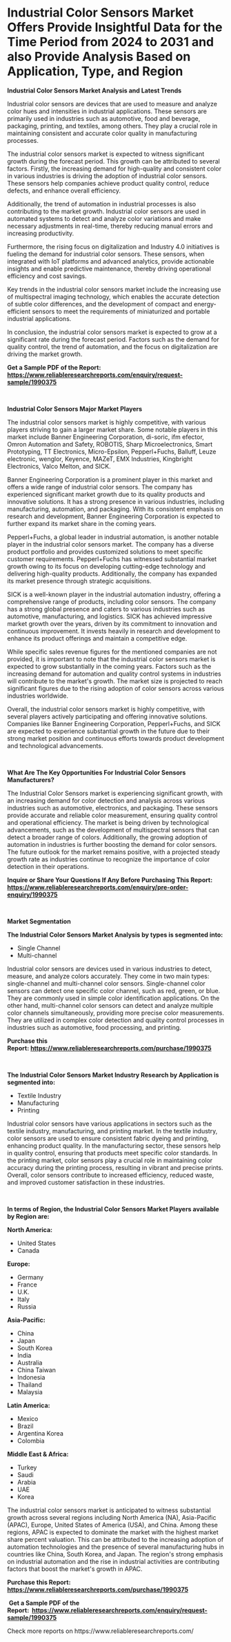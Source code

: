 <p><h1>Industrial Color Sensors Market Offers Provide Insightful Data for the Time Period from 2024 to 2031 and also Provide Analysis Based on Application, Type, and Region</h1></p><p><strong>Industrial Color Sensors Market Analysis and Latest Trends</strong></p>
<p><p>Industrial color sensors are devices that are used to measure and analyze color hues and intensities in industrial applications. These sensors are primarily used in industries such as automotive, food and beverage, packaging, printing, and textiles, among others. They play a crucial role in maintaining consistent and accurate color quality in manufacturing processes.</p><p>The industrial color sensors market is expected to witness significant growth during the forecast period. This growth can be attributed to several factors. Firstly, the increasing demand for high-quality and consistent color in various industries is driving the adoption of industrial color sensors. These sensors help companies achieve product quality control, reduce defects, and enhance overall efficiency.</p><p>Additionally, the trend of automation in industrial processes is also contributing to the market growth. Industrial color sensors are used in automated systems to detect and analyze color variations and make necessary adjustments in real-time, thereby reducing manual errors and increasing productivity.</p><p>Furthermore, the rising focus on digitalization and Industry 4.0 initiatives is fueling the demand for industrial color sensors. These sensors, when integrated with IoT platforms and advanced analytics, provide actionable insights and enable predictive maintenance, thereby driving operational efficiency and cost savings.</p><p>Key trends in the industrial color sensors market include the increasing use of multispectral imaging technology, which enables the accurate detection of subtle color differences, and the development of compact and energy-efficient sensors to meet the requirements of miniaturized and portable industrial applications.</p><p>In conclusion, the industrial color sensors market is expected to grow at a significant rate during the forecast period. Factors such as the demand for quality control, the trend of automation, and the focus on digitalization are driving the market growth.</p></p>
<p><strong>Get a Sample PDF of the Report:&nbsp; <a href="https://www.reliableresearchreports.com/enquiry/request-sample/1990375">https://www.reliableresearchreports.com/enquiry/request-sample/1990375</a></strong></p>
<p>&nbsp;</p>
<p><strong>Industrial Color Sensors Major Market Players</strong></p>
<p><p>The industrial color sensors market is highly competitive, with various players striving to gain a larger market share. Some notable players in this market include Banner Engineering Corporation, di-soric, ifm efector, Omron Automation and Safety, ROBOTIS, Sharp Microelectronics, Smart Prototyping, TT Electronics, Micro-Epsilon, Pepperl+Fuchs, Balluff, Leuze electronic, wenglor, Keyence, MAZeT, EMX Industries, Kingbright Electronics, Valco Melton, and SICK.</p><p>Banner Engineering Corporation is a prominent player in this market and offers a wide range of industrial color sensors. The company has experienced significant market growth due to its quality products and innovative solutions. It has a strong presence in various industries, including manufacturing, automation, and packaging. With its consistent emphasis on research and development, Banner Engineering Corporation is expected to further expand its market share in the coming years.</p><p>Pepperl+Fuchs, a global leader in industrial automation, is another notable player in the industrial color sensors market. The company has a diverse product portfolio and provides customized solutions to meet specific customer requirements. Pepperl+Fuchs has witnessed substantial market growth owing to its focus on developing cutting-edge technology and delivering high-quality products. Additionally, the company has expanded its market presence through strategic acquisitions.</p><p>SICK is a well-known player in the industrial automation industry, offering a comprehensive range of products, including color sensors. The company has a strong global presence and caters to various industries such as automotive, manufacturing, and logistics. SICK has achieved impressive market growth over the years, driven by its commitment to innovation and continuous improvement. It invests heavily in research and development to enhance its product offerings and maintain a competitive edge.</p><p>While specific sales revenue figures for the mentioned companies are not provided, it is important to note that the industrial color sensors market is expected to grow substantially in the coming years. Factors such as the increasing demand for automation and quality control systems in industries will contribute to the market's growth. The market size is projected to reach significant figures due to the rising adoption of color sensors across various industries worldwide.</p><p>Overall, the industrial color sensors market is highly competitive, with several players actively participating and offering innovative solutions. Companies like Banner Engineering Corporation, Pepperl+Fuchs, and SICK are expected to experience substantial growth in the future due to their strong market position and continuous efforts towards product development and technological advancements.</p></p>
<p>&nbsp;</p>
<p><strong>What Are The Key Opportunities For Industrial Color Sensors Manufacturers?</strong></p>
<p><p>The Industrial Color Sensors market is experiencing significant growth, with an increasing demand for color detection and analysis across various industries such as automotive, electronics, and packaging. These sensors provide accurate and reliable color measurement, ensuring quality control and operational efficiency. The market is being driven by technological advancements, such as the development of multispectral sensors that can detect a broader range of colors. Additionally, the growing adoption of automation in industries is further boosting the demand for color sensors. The future outlook for the market remains positive, with a projected steady growth rate as industries continue to recognize the importance of color detection in their operations.</p></p>
<p><strong>Inquire or Share Your Questions If Any Before Purchasing This Report: <a href="https://www.reliableresearchreports.com/enquiry/pre-order-enquiry/1990375">https://www.reliableresearchreports.com/enquiry/pre-order-enquiry/1990375</a></strong></p>
<p>&nbsp;</p>
<p><strong>Market Segmentation</strong></p>
<p><strong>The Industrial Color Sensors Market Analysis by types is segmented into:</strong></p>
<p><ul><li>Single Channel</li><li>Multi-channel</li></ul></p>
<p><p>Industrial color sensors are devices used in various industries to detect, measure, and analyze colors accurately. They come in two main types: single-channel and multi-channel color sensors. Single-channel color sensors can detect one specific color channel, such as red, green, or blue. They are commonly used in simple color identification applications. On the other hand, multi-channel color sensors can detect and analyze multiple color channels simultaneously, providing more precise color measurements. They are utilized in complex color detection and quality control processes in industries such as automotive, food processing, and printing.</p></p>
<p><strong>Purchase this Report:&nbsp;<a href="https://www.reliableresearchreports.com/purchase/1990375">https://www.reliableresearchreports.com/purchase/1990375</a></strong></p>
<p>&nbsp;</p>
<p><strong>The Industrial Color Sensors Market Industry Research by Application is segmented into:</strong></p>
<p><ul><li>Textile Industry</li><li>Manufacturing</li><li>Printing</li></ul></p>
<p><p>Industrial color sensors have various applications in sectors such as the textile industry, manufacturing, and printing market. In the textile industry, color sensors are used to ensure consistent fabric dyeing and printing, enhancing product quality. In the manufacturing sector, these sensors help in quality control, ensuring that products meet specific color standards. In the printing market, color sensors play a crucial role in maintaining color accuracy during the printing process, resulting in vibrant and precise prints. Overall, color sensors contribute to increased efficiency, reduced waste, and improved customer satisfaction in these industries.</p></p>
<p>&nbsp;</p>
<p><strong>In terms of Region, the Industrial Color Sensors Market Players available by Region are:</strong></p>
<p>
    <p> <strong> North America: </strong>
        <ul>
            <li>United States</li>
            <li>Canada</li>
        </ul>
        </p> 
    <p> <strong> Europe: </strong>
        <ul>
            <li>Germany</li>
            <li>France</li>
            <li>U.K.</li>
            <li>Italy</li>
            <li>Russia</li>
        </ul>
        </p> 
    <p> <strong> Asia-Pacific: </strong>
        <ul>
            <li>China</li>
            <li>Japan</li>
            <li>South Korea</li>
            <li>India</li>
            <li>Australia</li>
            <li>China Taiwan</li>
            <li>Indonesia</li>
            <li>Thailand</li>
            <li>Malaysia</li>
        </ul>
        </p> 
    <p> <strong> Latin America: </strong>
        <ul>
            <li>Mexico</li>
            <li>Brazil</li>
            <li>Argentina Korea</li>
            <li>Colombia</li>
        </ul>
        </p> 
    <p> <strong> Middle East & Africa: </strong>
        <ul>
            <li>Turkey</li>
            <li>Saudi</li>
            <li>Arabia</li>
            <li>UAE</li>
            <li>Korea</li>
        </ul>
    </p>
    </p>
<p><p>The industrial color sensors market is anticipated to witness substantial growth across several regions including North America (NA), Asia-Pacific (APAC), Europe, United States of America (USA), and China. Among these regions, APAC is expected to dominate the market with the highest market share percent valuation. This can be attributed to the increasing adoption of automation technologies and the presence of several manufacturing hubs in countries like China, South Korea, and Japan. The region's strong emphasis on industrial automation and the rise in industrial activities are contributing factors that boost the market's growth in APAC.</p></p>
<p><strong>Purchase this Report: <a href="https://www.reliableresearchreports.com/purchase/1990375">https://www.reliableresearchreports.com/purchase/1990375</a></strong></p>
<p>&nbsp;<strong>Get a Sample PDF of the Report:&nbsp;&nbsp;<a href="https://www.reliableresearchreports.com/enquiry/request-sample/1990375">https://www.reliableresearchreports.com/enquiry/request-sample/1990375</a></strong></p>
<p><strong></strong></p>
<p>Check more reports on https://www.reliableresearchreports.com/</p>